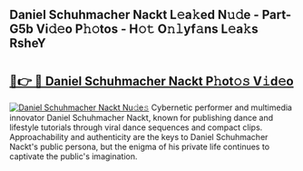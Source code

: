 ## Daniel Schuhmacher Nackt L𝚎a𝚔ed N𝚞𝚍e - Part-G5b Vi𝚍𝚎o P𝚑𝚘tos - H𝚘𝚝 O𝚗𝚕yf𝚊ns L𝚎a𝚔s RsheY

# <h2><a href="http://kfccmu.oniu.top/?m=Daniel+Schuhmacher+Nackt">🔗👉 🔴 Daniel Schuhmacher Nackt P𝚑ot𝚘𝚜 V𝚒d𝚎o</a></h2>

[![Daniel Schuhmacher Nackt Nu𝚍e𝚜](https://i.imgur.com/0qMVB7G.gif)](http://kfccmu.oniu.top/?m=Daniel+Schuhmacher+Nackt)
Cybernetic performer and multimedia innovator Daniel Schuhmacher Nackt, known for publishing dance and lifestyle tutorials through viral dance sequences and compact clips. Approachability and authenticity are the keys to Daniel Schuhmacher Nackt's public persona, but the enigma of his private life continues to captivate the public's imagination.  
